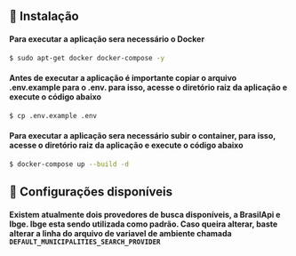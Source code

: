 
## 📁 Instalação

#### Para executar a aplicação sera necessário o Docker
```bash
$ sudo apt-get docker docker-compose -y
```

#### Antes de executar a aplicação é importante copiar o arquivo .env.example para o .env. para isso, acesse o diretório raiz da aplicação e execute o código abaixo
```bash
$ cp .env.example .env
```


#### Para executar a aplicação sera necessário subir o container, para isso, acesse o diretório raiz da aplicação e execute o código abaixo
```bash
$ docker-compose up --build -d
```

## 📁 Configurações disponíveis
#### Existem atualmente dois provedores de busca disponíveis, a BrasilApi e Ibge. Ibge esta sendo utilizada como padrão. Caso queira alterar, baste alterar a linha do arquivo de variavel de ambiente chamada `DEFAULT_MUNICIPALITIES_SEARCH_PROVIDER`
